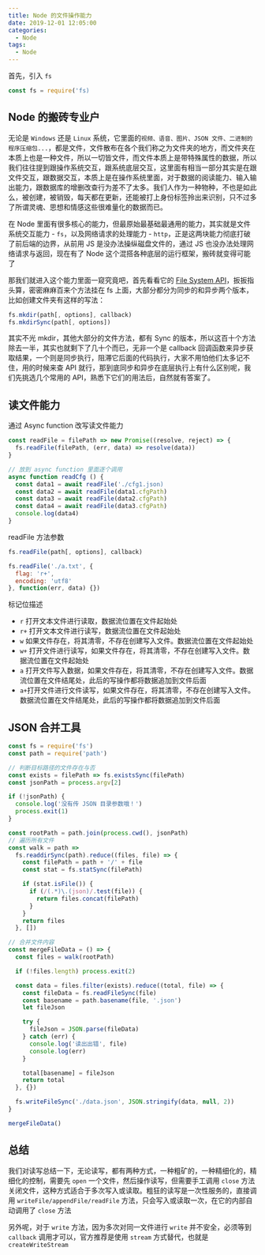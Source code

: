 ```yaml
---
title: Node 的文件操作能力
date: 2019-12-01 12:05:00
categories:
  - Node
tags:
  - Node
---
```


首先，引入 `fs`

```js
const fs = require('fs)
```

## Node 的搬砖专业户

无论是 `Windows` 还是 `Linux` 系统，它里面的`视频、语音、图片、JSON 文件、二进制的程序压缩包...`，都是文件，文件散布在各个我们称之为文件夹的地方，而文件夹在本质上也是一种文件，所以一切皆文件，而文件本质上是带特殊属性的数据，所以我们往往提到跟操作系统交互，跟系统底层交互，这里面有相当一部分其实是在跟文件交互，跟数据交互，本质上是在操作系统里面，对于数据的阅读能力、输入输出能力，跟数据库的增删改查行为差不了太多。我们人作为一种物种，不也是如此么，被创建，被销毁，每天都在更新，还能被打上身份标签拎出来识别，只不过多了所谓灵魂、思想和情感这些很难量化的数据而已。

在 Node 里面有很多核心的能力，但最原始最基础最通用的能力，其实就是文件系统交互能力 - `fs`，以及网络请求的处理能力 - `http`，正是这两块能力彻底打破了前后端的边界，从前用 JS 是没办法操纵磁盘文件的，通过 JS 也没办法处理网络请求与返回，现在有了 Node 这个混搭各种底层的运行框架，搬砖就变得可能了

那我们就进入这个能力里面一窥究竟吧，首先看看它的 [File System API](https://nodejs.org/dist/latest-v11.x/docs/api/fs.html)，扳扳指头算，密密麻麻百来个方法挂在 fs 上面，大部分都分为同步的和异步两个版本，比如创建文件夹有这样的写法：

```js
fs.mkdir(path[, options], callback)
fs.mkdirSync(path[, options])
```

其实不光 mkdir，其他大部分的文件方法，都有 Sync 的版本，所以这百十个方法除去一半，其实也就剩下了几十个而已，无非一个是 callback 回调函数来异步获取结果，一个则是同步执行，阻滞它后面的代码执行，大家不用怕他们太多记不住，用的时候来查 API 就行，那到底同步和异步在底层执行上有什么区别呢，我们先挑选几个常用的 API，熟悉下它们的用法后，自然就有答案了。

## 读文件能力

通过 Async function 改写读文件能力

```js
const readFile = filePath => new Promise((resolve, reject) => {
  fs.readFile(filePath, (err, data) => resolve(data))
}

// 放到 async function 里面逐个调用
async function readCfg () {
  const data1 = await readFile('./cfg1.json)
  const data2 = await readFile(data1.cfgPath)
  const data3 = await readFile(data2.cfgPath)
  const data4 = await readFile(data3.cfgPath)
  console.log(data4)
}
```

readFile 方法参数

```js
fs.readFile(path[, options], callback)

fs.readFile('./a.txt', {
  flag: 'r+',
  encoding: 'utf8'
}, function(err, data) {})
```

标记位描述

- `r` 打开文本文件进行读取，数据流位置在文件起始处
- `r+` 打开文本文件进行读写，数据流位置在文件起始处
- `w` 如果文件存在，将其清零，不存在创建写入文件。数据流位置在文件起始处
- `w+` 打开文件进行读写，如果文件存在，将其清零，不存在创建写入文件。数据流位置在文件起始处
- `a` 打开文件写入数据，如果文件存在，将其清零，不存在创建写入文件。数据流位置在文件结尾处，此后的写操作都将数据追加到文件后面
- `a+`打开文件进行文件读写，如果文件存在，将其清零，不存在创建写入文件。数据流位置在文件结尾处，此后的写操作都将数据追加到文件后面

## JSON 合并工具

```js
const fs = require('fs')
const path = require('path')

// 判断目标路径的文件存在与否
const exists = filePath => fs.existsSync(filePath)
const jsonPath = process.argv[2]

if (!jsonPath) {
  console.log('没有传 JSON 目录参数哦！')
  process.exit(1)
}

const rootPath = path.join(process.cwd(), jsonPath)
// 遍历所有文件
const walk = path =>
  fs.readdirSync(path).reduce((files, file) => {
    const filePath = path + '/' + file
    const stat = fs.statSync(filePath)

    if (stat.isFile()) {
      if (/(.*)\.(json)/.test(file)) {
        return files.concat(filePath)
      }
    }
    return files
  }, [])

// 合并文件内容
const mergeFileData = () => {
  const files = walk(rootPath)

  if (!files.length) process.exit(2)

  const data = files.filter(exists).reduce((total, file) => {
    const fileData = fs.readFileSync(file)
    const basename = path.basename(file, '.json')
    let fileJson

    try {
      fileJson = JSON.parse(fileData)
    } catch (err) {
      console.log('读出出错', file)
      console.log(err)
    }

    total[basename] = fileJson
    return total
  }, {})

  fs.writeFileSync('./data.json', JSON.stringify(data, null, 2))
}

mergeFileData()
```

## 总结

我们对读写总结一下，无论读写，都有两种方式，一种粗矿的，一种精细化的，精细化的控制，需要先 `open` 一个文件，然后操作读写，但需要手工调用 `close` 方法关闭文件，这种方式适合于多次写入或读取。粗狂的读写是一次性服务的，直接调用 `writeFile/appendFile/readFile` 方法，只会写入或读取一次，在它的内部自动调用了 `close` 方法

另外呢，对于 `write` 方法，因为多次对同一文件进行 `write` 并不安全，必须等到 `callback` 调用才可以，官方推荐是使用 `stream` 方式替代，也就是 `createWriteStream`
